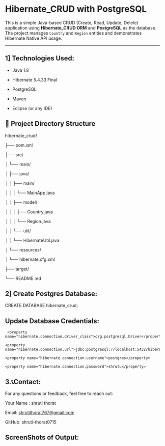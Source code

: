 # Hibernate_CRUD with PostgreSQL

This is a simple Java-based CRUD (Create, Read, Update, Delete) application using **Hibernate_CRUD ORM** and **PostgreSQL** as the database. The project manages `Country` and `Region` entities and demonstrates Hibernate Native API usage.

---

## 1] Technologies Used:

- Java 1.8
  
- Hibernate 5.4.33.Final
 
- PostgreSQL
 
- Maven
 
- Eclipse (or any IDE)



##  📂 Project Directory Structure

hibernate_crud/

├── pom.xml  

├── src/

│   └── main/

│       ├── java/

│       │   ├── main/

│       │   │   └── MainApp.java    

│       │   ├── model/

│       │   │   ├── Country.java   

│       │   │   └── Region.java    

│       │   └── util/

│       │       └── HibernateUtil.java 

│       └── resources/

│           └── hibernate.cfg.xml  

├── target/         

└── README.md     

## 2] Create Postgres Database:

CREATE DATABASE hibernate_crud;

## Update Database Credentials:
```
 <property name="hibernate.connection.driver_class">org.postgresql.Driver</property>

<property name="hibernate.connection.url">jdbc:postgresql://localhost:5432/hibernate_crud</property>

<property name="hibernate.connection.username">postgres</property>  

<property name="hibernate.connection.password">shrutu</property>
```

 ##  3.📞Contact:
For any questions or feedback, feel free to reach out:

Your Name : shruti thorat

Email: shrutithorat767@gmail.com

GitHub: shruti-thorat0715
## ScreenShots of Output:



                     




